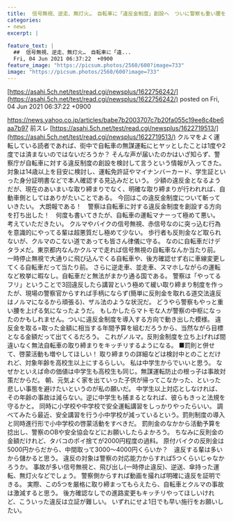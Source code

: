 ```yaml
---
title:  信号無視、逆走、無灯火…　自転車に「違反金制度」創設へ　ついに警察も重い腰を上げる！ ★2  
categories:
- news
excerpt: |
  
feature_text: |
  ##  信号無視、逆走、無灯火…　自転車に「違...
  Fri, 04 Jun 2021 06:37:22  +0900
feature_image: "https://picsum.photos/2560/600?image=733"
image: "https://picsum.photos/2560/600?image=733"
---
```


[https://asahi.5ch.net/test/read.cgi/newsplus/1622756242/](https://asahi.5ch.net/test/read.cgi/newsplus/1622756242/)
posted on Fri, 04 Jun 2021 06:37:22  +0900

<!--more-->

https://news.yahoo.co.jp/articles/babe7b2003707c7b20fa055c19ee8c4be6aa7b97 前スレ [https://asahi.5ch.net/test/read.cgi/newsplus/1622719513/](https://asahi.5ch.net/test/read.cgi/newsplus/1622719513/) クルマをよく運転している読者であれば、街中で自転車の無謀運転にヒヤッとしたことは1度や2度では済まないのではないだろうか？ そんな声が届いたのかはいざ知らず、警察庁が自転車に対する違反制度の創設を検討して言うという情報が入ってきた。 対象は14歳以上を目安に検討し、運転免許証やマイナンバーカード、学生証といった身分証明書などで本人確認する見込みだという。 少額の違反金となるようだが、現在のあいまいな取り締まりでなく、明確な取り締まりが行われれば、自動車側としてはありがたいことである。 今回はこの違反金制度について斬っていきたい。 大朗報である！　警察は自転車に対する違反金制度を創設する方向を打ち出した！　何度も書いてきたが、自転車の運転マナーって極めて悪い。 考えていただきたい。 クルマやバイクの信号無視、赤信号なのに突っ込む行為を意識的にやってる輩は超悪質だし極めて少ない。 歩行者も反則金など取られないが、クルマのこない道であっても皆さん律儀に守る。 なのに自転車だけデタラメだ。東京都内なんかクルマで走れば信号無視の自転車なんか当たり前。 一時停止無視で大通りに飛び込んでくる自転車や、後方確認せず右に車線変更してくる自転車だって当たり前。 さらに逆走車、並走車、スマホしながらの運転など枚挙に暇なし。自転車だと無法がまかり通る国である。 警察は「やってるフリ」ということで3回違反したら講習という極めて緩い取り締まり制度を作ったが、現場の警察官からすれば手柄にならず(簡単に反則金を取れる道交法違反はノルマになるから頑張る)、ザル法のような状況だ。 どうやら警察もやっと重い腰を上げる気になったようだ。 もしかしたらマトモな人が警察の中枢になったのかもしれません。ついに違反金制度を導入する方向で動き出した模様。 違反金を取る=取った金額に相当する年間予算を組むだろうから、当然ながら目標となる金額だって出てくるだろう。 これがノルマ。反則金制度を立ち上げれば間違いなく無法自転車の取り締まりをキッチリするようになる。 ■罰則と併せて、啓蒙活動も増やしてほしい！ 取り締まりの詳細などは検討中とのことだけれど、対象年齢を高校生以上にするらしい。 私は中学生からでいいと思う。 なぜかといえば命の価値は中学生も高校生も同じ。無謀運転防止の根っ子は事故対策だからだ。 朝、元気よく家を出ていった子供が帰ってこなかった、といった悲しい事態を避けたいというのが私の願いだ。 中学生以上対応としなければ、その年齢の事故は減らない。逆に中学生も捕まるとなれば、彼らもきっと法規を守るかと。 同時に小学校や中学校で安全運転講習をしっかりやったらいい。 調べてみたら最近、安全講習を行う小中学校が減っているという。罰則制度の導入と同時進行形で小中学校の啓蒙活動をすべきだ。 罰則金のなかから活動予算を捻出し、警察のOBや安全協会などにお願いしたらよかろう。 ちなみに反則金の金額だけれど、タバコのポイ捨てが2000円程度の過料。 原付バイクの反則金は5000円からだから、中間取って3000〜4000円くらいか？　違反する輩は多いから儲かると思う。 違反の対象は警察の対応能力からすれば5つくらいじゃなかろうか。 事故が多い信号無視と、飛び出し(一時停止違反)、逆送、傘持った運転、無灯火などでしょう。 警察側からすれば動画を撮れば明確に違反を証明できる。 実際、この5つを厳格に取り締まってもらえたら、自転車とクルマの事故は激減すると思う。 後方確認なしでの進路変更もキッチリやってほしいけれど、こういった違反は立証が難しい。 いずれにせよ1日でも早い施行をお願いしたい。
